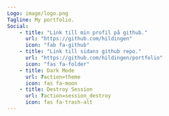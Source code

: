 ```yaml
---
Logo: image/logo.png
Tagline: My portfolio.
Social:
    - title: "Link till min profil på github."
      url: "https://github.com/hildingen"
      icon: "fab fa-github" 
    - title: "Link till sidans github repo."
      url: "https://github.com/hildingen/portfolio"
      icon: "fas fa-folder"
    - title: Dark Mode
      url: ?action=theme
      icon: fas fa-moon
    - title: Destroy Session
      url: ?action=session_destroy
      icon: fas fa-trash-alt
---
```

